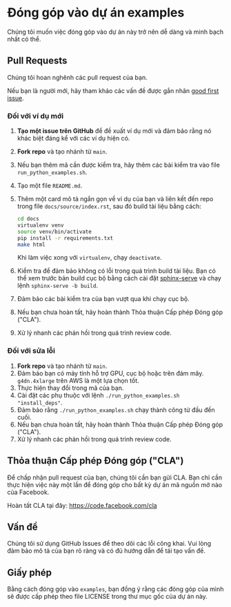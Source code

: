 # Đóng góp vào dự án examples

Chúng tôi muốn việc đóng góp vào dự án này trở nên dễ dàng và minh bạch nhất có thể.

## Pull Requests

Chúng tôi hoan nghênh các pull request của bạn.

Nếu bạn là người mới, hãy tham khảo các vấn đề được gắn nhãn [good first issue](https://github.com/pytorch/examples/issues?q=is%3Aissue+is%3Aopen+label%3A%22good+first+issue%22).

### Đối với ví dụ mới

1. **Tạo một issue trên GitHub** để đề xuất ví dụ mới và đảm bảo rằng nó khác biệt đáng kể với các ví dụ hiện có.
2. **Fork repo** và tạo nhánh từ `main`.
3. Nếu bạn thêm mã cần được kiểm tra, hãy thêm các bài kiểm tra vào file `run_python_examples.sh`.
4. Tạo một file `README.md`.
5. Thêm một card mô tả ngắn gọn về ví dụ của bạn và liên kết đến repo trong file `docs/source/index.rst`, sau đó build tài liệu bằng cách:

   ```bash
   cd docs
   virtualenv venv
   source venv/bin/activate
   pip install -r requirements.txt
   make html
   ```

   Khi làm việc xong với `virtualenv`, chạy `deactivate`.

6. Kiểm tra để đảm bảo không có lỗi trong quá trình build tài liệu. Bạn có thể xem trước bản build cục bộ bằng cách cài đặt [sphinx-serve](https://pypi.org/project/sphinx-serve/) và chạy lệnh `sphinx-serve -b build`.
7. Đảm bảo các bài kiểm tra của bạn vượt qua khi chạy cục bộ.
8. Nếu bạn chưa hoàn tất, hãy hoàn thành Thỏa thuận Cấp phép Đóng góp ("CLA").
9. Xử lý nhanh các phản hồi trong quá trình review code.

### Đối với sửa lỗi

1. **Fork repo** và tạo nhánh từ `main`.
2. Đảm bảo bạn có máy tính hỗ trợ GPU, cục bộ hoặc trên đám mây. `g4dn.4xlarge` trên AWS là một lựa chọn tốt.
3. Thực hiện thay đổi trong mã của bạn.
4. Cài đặt các phụ thuộc với lệnh `./run_python_examples.sh "install_deps"`.
5. Đảm bảo rằng `./run_python_examples.sh` chạy thành công từ đầu đến cuối.
6. Nếu bạn chưa hoàn tất, hãy hoàn thành Thỏa thuận Cấp phép Đóng góp ("CLA").
7. Xử lý nhanh các phản hồi trong quá trình review code.

## Thỏa thuận Cấp phép Đóng góp ("CLA")

Để chấp nhận pull request của bạn, chúng tôi cần bạn gửi CLA. Bạn chỉ cần thực hiện việc này một lần để đóng góp cho bất kỳ dự án mã nguồn mở nào của Facebook.

Hoàn tất CLA tại đây: <https://code.facebook.com/cla>

## Vấn đề

Chúng tôi sử dụng GitHub Issues để theo dõi các lỗi công khai. Vui lòng đảm bảo mô tả của bạn rõ ràng và có đủ hướng dẫn để tái tạo vấn đề.

## Giấy phép

Bằng cách đóng góp vào `examples`, bạn đồng ý rằng các đóng góp của mình sẽ được cấp phép theo file LICENSE trong thư mục gốc của dự án này.